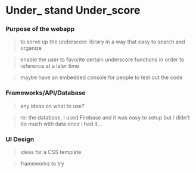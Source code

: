 # Under_ stand Under_score

### Purpose of the webapp ###
> to serve up the underscore library in a way that easy to search and organize

> enable the user to favorite certain underscore functions in order to reference at a later time

> maybe have an embedded console for people to test out the code

### Frameworks/API/Database ###
> any ideas on what to use?

> re: the database, I used Firebase and it was easy to setup but i didn't do much with data once i had it...

### UI Design ###
> ideas for a CSS template

> frameworks to try
